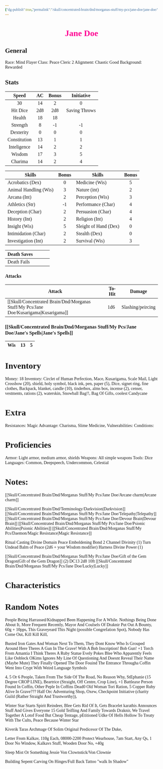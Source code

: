 ```yaml
---
{"dg-publish":true,"permalink":"/skull/concentrated-brain/dnd/morganas-stuff/my-pcs/jane-doe/jane-doe/","tags":["Tagless"],"noteIcon":""}
---
```


<style id="Force_Custom_Fonts" type="text/css">@font-face{font-style:normal;font-family:"Merriweather";src:local("Merriweather")}@font-face{font-style:bolder;font-family:"Merriweather";src:local("Merriweather")}@font-face{font-style:normal;font-family:"Merriweather";src:local("Merriweather");unicode-range:U+0-FF,U+2E80-9FFF,U+F900-FAFF,U+FE30-FE4F,U+20000-2FA1F}@font-face{font-style:bolder;font-family:"Merriweather";src:local("Merriweather");unicode-range:U+0-FF,U+2E80-9FFF,U+F900-FAFF,U+FE30-FE4F,U+20000-2FA1F}@font-face{font-style:normal;font-family:"Merriweather";src:local("Merriweather");unicode-range:U+0-FF}@font-face{font-style:bolder;font-family:"Merriweather";src:local("Merriweather");unicode-range:U+0-FF}:not(pre):not(code):not(textarea):not(tt):not(kbd):not(samp):not(var){font-family:"Merriweather"!important}pre,code,textarea,tt,kbd,samp,var{font-family:monospace!important}pre *,code *,textarea *,tt *,kbd *,samp *,var *{font-family:monospace!important}</style>


# <center><span style="color:#FF0093">Jane Doe </span></center>




## General
 Race:  Mind Flayer
 Class: Peace Cleric 2
 Alignment: Chaotic Good
 Background: Rewarded


## Stats

|    Speed     | AC  | Bonus |  Initiative   |
| :----------: | :-: | :---: | :-----------: |
|      30      | 14  |   2   |       0       |
|   Hit Dice   | 2d8 |  2d8  | Saving Throws |
|    Health    | 18  |  18   |               |
|   Strength   |  8  |  -1   |      -1       |
|  Dexterity   |  0  |   0   |       0       |
| Constitution | 13  |   1   |       1       |
| Inteligence  | 14  |   2   |       2       |
|    Wisdom    | 17  |   3   |       5       |
|   Charima    | 14  |   2   |       4       |

| Skills                | Bonus | Skills                | Bonus |
| --------------------- | :---: | --------------------- | :---: |
| Acrobatics (Dex)      |    0   | Medicine (Wis)        |5       |
| Animal Handling (Wis) |     3  | Nature (int)          | 2      |
| Arcana (Int)          |      2 | Perception (Wis)      |  3     |
| Athletics (Str)       |       -1| Performance (Char)    |  4     |
| Deception (Char)      | 2      | Persuasion (Char)     |    4   |
| History (Int)         |  2     | Religion (Int)        |     4  |
| Insight (Wis)         |   5    | Sleight of Hand (Dex) | 0      |
| Intimidation (Char)   |    2   | Stealth (Dex)         |  0     |
| Investigation (Int)   |     2  | Survival (Wis)        |   3    |

| Death Saves  |     |     |     |
| ------------ | --- | --- | --- |
| Death Fails |     |     |     |
### Attacks

| Attack         | To-Hit | Damage            |
| -------------- | ------ | ----------------- |
| [[Skull/Concentrated Brain/Dnd/Morganas Stuff/My Pcs/Jane Doe/Kusarigama\|Kusarigama]] | 1d6    | Slashing/peircing |

### [[Skull/Concentrated Brain/Dnd/Morganas Stuff/My Pcs/Jane Doe/Jane's Spells\|Jane's Spells]]

| Wis|    13 |    5 |
| ------------ | --- | --- |

# Inventory

Money: 18
Inventory: Circlet of Human Perfection, Mace, Kusarigama, Scale Mail, Light Crossbow (20), shield, holy symbol, black ink, pen, paper (5), Dice, signet ring, fine clothes, Backpack, blanket, candle (10), tinderbox, alms box, incense (2), censer, vestments, rations (2), waterskin, Snowball Bag!!, Bag Of Gifts, coolest Candycane
# Extra
Resistances: Magic
Advantage: Charisma, Slime Medicine, 
Vulnerabilities: 
Conditions: 
  

# Proficiencies
		
Armor:  Light armor, medium armor, shields
Weapons:  All simple weapons
Tools: Dice
Languages: Common, Deepspeech, Undercommon, Celestial

# Notes: 

[[Skull/Concentrated Brain/Dnd/Morganas Stuff/My Pcs/Jane Doe/Arcane charm\|Arcane charm]]

[[Skull/Concentrated Brain/Dnd/Terminology/Darkvision\|Darkvision]]
[[Skull/Concentrated Brain/Dnd/Morganas Stuff/My Pcs/Jane Doe/Telepathy\|Telepathy]]
[[Skull/Concentrated Brain/Dnd/Morganas Stuff/My Pcs/Jane Doe/Devour Brain\|Devour Brain]]
[[Skull/Concentrated Brain/Dnd/Morganas Stuff/My Pcs/Jane Doe/Psionic Abilities\|Psionic Abilities]]
	[[Skull/Concentrated Brain/Dnd/Morganas Stuff/My Pcs/Daemon/Magic Resistance\|Magic Resistance]]

Ritual Casting
Divine Domain
	Peace
Emboldening Bond 2
Channel Divinity (1)
  Turn Undead
  Balm of Peace (2d6 + your Wisdom modifier)
Harness Divine Power (1)

[[Skull/Concentrated Brain/Dnd/Morganas Stuff/My Pcs/Jane Doe/Gift of the Gem Dragon\|Gift of the Gem Dragon]] (2) DC13 2d8 10ft
[[Skull/Concentrated Brain/Dnd/Morganas Stuff/My Pcs/Jane Doe/Lucky\|Lucky]]


# Characteristics 

# Random Notes
People Being Harrassed/Kidnapped
	Been Happening For A While. Nothings Being Done About It, More Frequent Recently, Mayor And Coulsels Of Draknir Put Out A Bounty, 60g + 10pps, This Graveyeard This Night (possible Congrefation Spot), Nobody Has Come Out, Kill Kill Kill, 

Busted Iron Gates And Woman Next To Them,
They Dont Know Who Is Grouped Around Here
Theres A Gun In The Grave!
With A Bob Inscription! Bob Gun!
+1 Torch From Amantia
I Think Theres A Ruby Statue
Evely Pokes Blee Who Apparently Feels Like Oobleck
OKims Ignores My Line Of Questioning And Doesnt Reveal Their Name (Maybe Mute)
They Finally Opened The Door
Fouind The Entrance Througha Coffin
Went Into Crypt With Weird Language Symbols

4, 5 Or 6 People, Taken From The Side Of The Road, No Reason Why, 
StEphanie (15 Degree CROP LINE),  Beartrice (Straight, Off Centre, Crop Line),
+1 Battleaxe
Person Found In Coffin, Other Peple In Coffins Dead0
Old Woman Tori
Ration, 5 Copper
Ruby Alive In Grave???
Half Orc Adventuring Shop, Oxew, Checkpoint Initiative (charity Guild (Rather Straight And Trustworthy)), 

Winter Star Starts
Spirit Reindeer, Blee Gets Rid Of It, Gets Bracelet
karathis Announces Stuff And Gives Everyone 15 Gold
Teifling And Family Towards Draknir, We Travel Together
A Lotof Food But Cheap Tentage, 
pEtitioned Udke Of Hells Hollow To Treaty With The Cults, 
Peace Because Winter Star

Kiverik Taras Archmage Of Solim Original Predicesor Of The Duke, 

Letter From Kalkav, 110g Each, 08000-2200 Protect Wearhouse, 7am Start, Any Qs, 1 Door No Window, Kalkavs Stuff, Wooden Door No, +40g

Sleep Mist Or Something
Jessie Von Clownstick/Von Clownie

Building Sepent Carving On Hinges/Full Back Tattoo  "walk In Shadow"